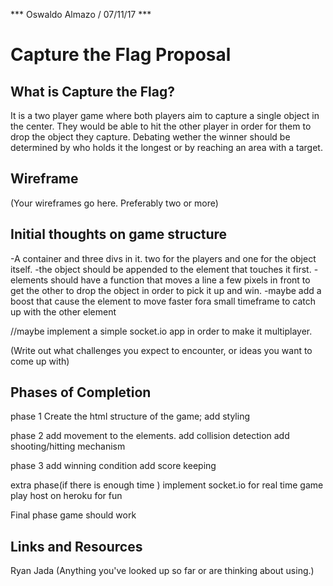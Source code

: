 *** Oswaldo Almazo / 07/11/17 ***

# Capture the Flag Proposal

## What is Capture the Flag?
It is a two player game where both players aim to capture a single object in the center. They would be able to hit the other player in order for them to drop the object they capture. Debating wether the winner should be determined by who holds it the longest or by reaching an area with a target.

## Wireframe

(Your wireframes go here. Preferably two or more)

## Initial thoughts on game structure
-A container and three divs in it. two for the players and one for the object itself.
-the object should be appended to the element that touches it first.
-elements should have a function that moves a line a few pixels in front to get the other to drop the object in order to pick it up and win.
-maybe add a boost that cause the element to move faster fora small timeframe to catch up with the other element

//maybe implement a simple socket.io app in order to make it multiplayer.

(Write out what challenges you expect to encounter, or ideas you want to come up with)

## Phases of Completion
phase 1 
Create the html structure of the game;
add styling

phase 2
add movement to the elements.
add collision detection
add shooting/hitting mechanism

phase 3
add winning condition 
add score keeping

extra phase(if there is enough time )
implement socket.io for real time game play
host on heroku for fun

Final phase 
game should work  



## Links and Resources
Ryan Jada
(Anything you've looked up so far or are thinking about using.)